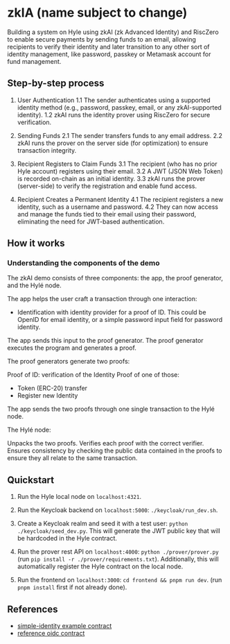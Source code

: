 # zkIA (name subject to change)

Building a system on Hyle using zkAI (zk Advanced Identity) and RiscZero to enable secure payments by sending funds to an email, allowing recipients to verify their identity and later transition to any other sort of identity management, like password, passkey or Metamask account for fund management.

## Step-by-step process

1. User Authentication
1.1 The sender authenticates using a supported identity method (e.g., password, passkey, email, or any zkAI-supported identity).
1.2 zkAI runs the identity prover using RiscZero for secure verification.

2. Sending Funds
2.1 The sender transfers funds to any email address.
2.2 zkAI runs the prover on the server side (for optimization) to ensure transaction integrity.

3. Recipient Registers to Claim Funds
3.1 The recipient (who has no prior Hyle account) registers using their email.
3.2 A JWT (JSON Web Token) is recorded on-chain as an initial identity.
3.3 zkAI runs the prover (server-side) to verify the registration and enable fund access.

4. Recipient Creates a Permanent Identity
4.1 The recipient registers a new identity, such as a username and password.
4.2 They can now access and manage the funds tied to their email using their password, eliminating the need for JWT-based authentication.

## How it works

### Understanding the components of the demo

The zkAI demo consists of three components: the app, the proof generator, and the Hylé node.

The app helps the user craft a transaction through one interaction:

- Identification with identity provider for a proof of ID. This could be OpenID for email identity, or a simple password input field for password identity. 

The app sends this input to the proof generator. The proof generator executes the program and generates a proof.

The proof generators generate two proofs:

Proof of ID: verification of the Identity
Proof of one of those:
- Token (ERC-20) transfer
- Register new Identity
  
The app sends the two proofs through one single transaction to the Hylé node.

The Hylé node:

Unpacks the two proofs.
Verifies each proof with the correct verifier.
Ensures consistency by checking the public data contained in the proofs to ensure they all relate to the same transaction.


## Quickstart

1. Run the Hyle local node on `localhost:4321`.

2. Run the Keycloak backend on `localhost:5000`: `./keycloak/run_dev.sh`.

3. Create a Keycloak realm and seed it with a test user: `python ./keycloak/seed_dev.py`. This will generate the JWT public key that will be hardcoded in the Hyle contract.

4. Run the prover rest API on `localhost:4000`: `python ./prover/prover.py` (run `pip install -r ./prover/requirements.txt`). Additionally, this will automatically register the Hyle contract on the local node.

5. Run the frontend on `localhost:3000`: `cd frontend && pnpm run dev`. (run `pnpm install` first if not already done).

## References

- [simple-identity example contract](https://github.com/Hyle-org/examples/blob/main/simple-identity)
- [reference oidc contract](https://github.com/Hyle-org/hackathons/tree/main/oidc-identity)
